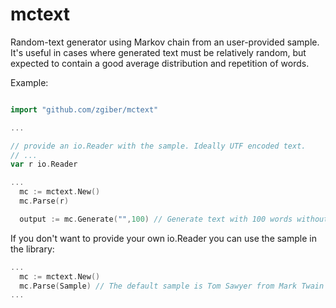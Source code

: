 # mctext

Random-text generator using Markov chain from an user-provided sample. It's useful in cases where generated text must be relatively random,
but expected to contain a good average distribution and repetition of words.

Example:

```go

import "github.com/zgiber/mctext"

...

// provide an io.Reader with the sample. Ideally UTF encoded text.
// ...
var r io.Reader

...
  mc := mctext.New()
  mc.Parse(r)

  output := mc.Generate("",100) // Generate text with 100 words without defining any starting word.

```

If you don't want to provide your own io.Reader you can use the sample in the library:

```go
...
  mc := mctext.New()
  mc.Parse(Sample) // The default sample is Tom Sawyer from Mark Twain :)
...
```
